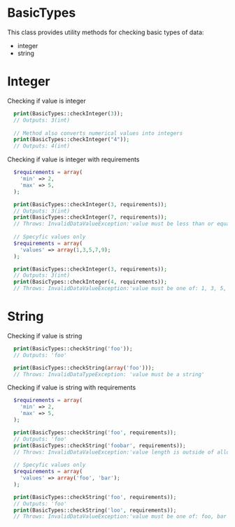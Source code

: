 BasicTypes
===
This class provides utility methods for checking basic types of data:

 * integer
 * string

Integer
====
Checking if value is integer
```php
  print(BasicTypes::checkInteger(3));
  // Outputs: 3(int)
  
  // Method also converts numerical values into integers
  print(BasicTypes::checkInteger("4"));
  // Outputs: 4(int)
```
Checking if value is integer with requirements
```php
  $requirements = array(
    'min' => 2,
    'max' => 5,
  );

  print(BasicTypes::checkInteger(3, requirements));
  // Outputs: 3(int)
  print(BasicTypes::checkInteger(7, requirements));
  // Throws: InvalidDataValueException:'value must be less than or equal to 5'
  
  // Specyfic values only
  $requirements = array(
    'values' => array(1,3,5,7,9);
  );

  print(BasicTypes::checkInteger(3, requirements));
  // Outputs: 3(int)
  print(BasicTypes::checkInteger(4, requirements));
  // Throws: InvalidDataValueException:'value must be one of: 1, 3, 5, 7, 9'
```

String
====
Checking if value is string
```php
  print(BasicTypes::checkString('foo'));
  // Outputs: 'foo'

  print(BasicTypes::checkString(array('foo')));
  // Throws: InvalidDataTypeException: 'value must be a string'
```
Checking if value is string with requirements
```php
  $requirements = array(
    'min' => 2,
    'max' => 5,
  );

  print(BasicTypes::checkString('foo', requirements));
  // Outputs: 'foo'
  print(BasicTypes::checkString('foobar', requirements));
  // Throws: InvalidDataValueException:'value length is outside of allowed range (2 to 5)'
  
  // Specyfic values only
  $requirements = array(
    'values' => array('foo', 'bar');
  );

  print(BasicTypes::checkString('foo', requirements));
  // Outputs: 'foo'
  print(BasicTypes::checkString('loo', requirements));
  // Throws: InvalidDataValueException:'value must be one of: foo, bar'
```
